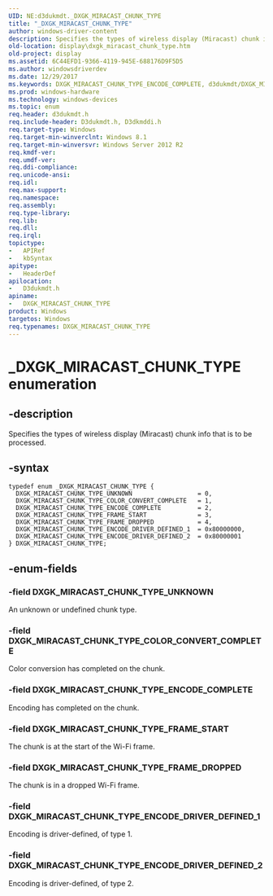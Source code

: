 ```yaml
---
UID: NE:d3dukmdt._DXGK_MIRACAST_CHUNK_TYPE
title: "_DXGK_MIRACAST_CHUNK_TYPE"
author: windows-driver-content
description: Specifies the types of wireless display (Miracast) chunk info that is to be processed.
old-location: display\dxgk_miracast_chunk_type.htm
old-project: display
ms.assetid: 6C44EFD1-9366-4119-945E-688176D9F5D5
ms.author: windowsdriverdev
ms.date: 12/29/2017
ms.keywords: DXGK_MIRACAST_CHUNK_TYPE_ENCODE_COMPLETE, d3dukmdt/DXGK_MIRACAST_CHUNK_TYPE_ENCODE_DRIVER_DEFINED_1, d3dukmdt/DXGK_MIRACAST_CHUNK_TYPE_FRAME_START, DXGK_MIRACAST_CHUNK_TYPE_UNKNOWN, DXGK_MIRACAST_CHUNK_TYPE enumeration [Display Devices], DXGK_MIRACAST_CHUNK_TYPE_ENCODE_DRIVER_DEFINED_1, DXGK_MIRACAST_CHUNK_TYPE_COLOR_CONVERT_COMPLETE, DXGK_MIRACAST_CHUNK_TYPE_FRAME_START, d3dukmdt/DXGK_MIRACAST_CHUNK_TYPE_ENCODE_DRIVER_DEFINED_2, d3dukmdt/DXGK_MIRACAST_CHUNK_TYPE_UNKNOWN, d3dukmdt/DXGK_MIRACAST_CHUNK_TYPE_FRAME_DROPPED, DXGK_MIRACAST_CHUNK_TYPE_ENCODE_DRIVER_DEFINED_2, DXGK_MIRACAST_CHUNK_TYPE, DXGK_MIRACAST_CHUNK_TYPE_FRAME_DROPPED, d3dukmdt/DXGK_MIRACAST_CHUNK_TYPE_ENCODE_COMPLETE, display.dxgk_miracast_chunk_type, _DXGK_MIRACAST_CHUNK_TYPE, d3dukmdt/DXGK_MIRACAST_CHUNK_TYPE, d3dukmdt/DXGK_MIRACAST_CHUNK_TYPE_COLOR_CONVERT_COMPLETE
ms.prod: windows-hardware
ms.technology: windows-devices
ms.topic: enum
req.header: d3dukmdt.h
req.include-header: D3dukmdt.h, D3dkmddi.h
req.target-type: Windows
req.target-min-winverclnt: Windows 8.1
req.target-min-winversvr: Windows Server 2012 R2
req.kmdf-ver: 
req.umdf-ver: 
req.ddi-compliance: 
req.unicode-ansi: 
req.idl: 
req.max-support: 
req.namespace: 
req.assembly: 
req.type-library: 
req.lib: 
req.dll: 
req.irql: 
topictype:
-	APIRef
-	kbSyntax
apitype:
-	HeaderDef
apilocation:
-	D3dukmdt.h
apiname:
-	DXGK_MIRACAST_CHUNK_TYPE
product: Windows
targetos: Windows
req.typenames: DXGK_MIRACAST_CHUNK_TYPE
---
```


# _DXGK_MIRACAST_CHUNK_TYPE enumeration


## -description


Specifies the types of wireless display (Miracast) chunk info that is to be processed.


## -syntax


````
typedef enum _DXGK_MIRACAST_CHUNK_TYPE { 
  DXGK_MIRACAST_CHUNK_TYPE_UNKNOWN                  = 0,
  DXGK_MIRACAST_CHUNK_TYPE_COLOR_CONVERT_COMPLETE   = 1,
  DXGK_MIRACAST_CHUNK_TYPE_ENCODE_COMPLETE          = 2,
  DXGK_MIRACAST_CHUNK_TYPE_FRAME_START              = 3,
  DXGK_MIRACAST_CHUNK_TYPE_FRAME_DROPPED            = 4,
  DXGK_MIRACAST_CHUNK_TYPE_ENCODE_DRIVER_DEFINED_1  = 0x80000000,
  DXGK_MIRACAST_CHUNK_TYPE_ENCODE_DRIVER_DEFINED_2  = 0x80000001
} DXGK_MIRACAST_CHUNK_TYPE;
````


## -enum-fields




### -field DXGK_MIRACAST_CHUNK_TYPE_UNKNOWN

An unknown or undefined chunk type.


### -field DXGK_MIRACAST_CHUNK_TYPE_COLOR_CONVERT_COMPLETE

Color conversion has completed on the chunk.


### -field DXGK_MIRACAST_CHUNK_TYPE_ENCODE_COMPLETE

Encoding has completed on the chunk.


### -field DXGK_MIRACAST_CHUNK_TYPE_FRAME_START

The chunk is at the start of the Wi-Fi frame.


### -field DXGK_MIRACAST_CHUNK_TYPE_FRAME_DROPPED

The chunk is in a dropped Wi-Fi frame.


### -field DXGK_MIRACAST_CHUNK_TYPE_ENCODE_DRIVER_DEFINED_1

Encoding is driver-defined, of type 1.


### -field DXGK_MIRACAST_CHUNK_TYPE_ENCODE_DRIVER_DEFINED_2

Encoding is driver-defined, of type 2.

